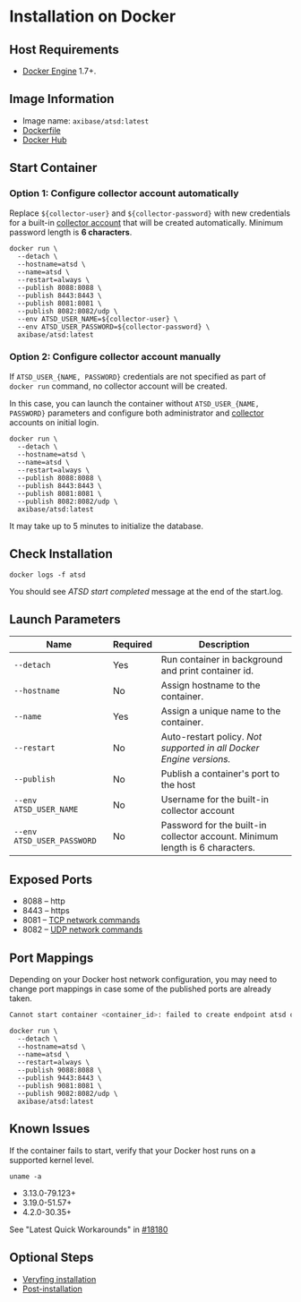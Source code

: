 # Installation on Docker

## Host Requirements

* [Docker Engine](https://docs.docker.com/engine/installation/) 1.7+.

## Image Information

* Image name: `axibase/atsd:latest`
* [Dockerfile](https://github.com/axibase/dockers/blob/master/atsd/Dockerfile)
* [Docker Hub](https://hub.docker.com/r/axibase/atsd/)

## Start Container

### Option 1: Configure collector account automatically

Replace `${collector-user}` and `${collector-password}` with new credentials for a built-in [collector account](collector-account.md) that will be created automatically. Minimum password length is **6 characters**.

```properties
docker run \
  --detach \
  --hostname=atsd \
  --name=atsd \
  --restart=always \
  --publish 8088:8088 \
  --publish 8443:8443 \
  --publish 8081:8081 \
  --publish 8082:8082/udp \
  --env ATSD_USER_NAME=${collector-user} \
  --env ATSD_USER_PASSWORD=${collector-password} \
  axibase/atsd:latest
```

### Option 2: Configure collector account manually

If `ATSD_USER_{NAME, PASSWORD}` credentials are not specified as part of `docker run` command, no collector account will be created.

In this case, you can launch the container without `ATSD_USER_{NAME, PASSWORD}` parameters and configure both administrator and [collector](collector-account.md) accounts on initial login.

```properties
docker run \
  --detach \
  --hostname=atsd \
  --name=atsd \
  --restart=always \
  --publish 8088:8088 \
  --publish 8443:8443 \
  --publish 8081:8081 \
  --publish 8082:8082/udp \
  axibase/atsd:latest
```

It may take up to 5 minutes to initialize the database.

## Check Installation

```
docker logs -f atsd
```

You should see _ATSD start completed_ message at the end of the start.log.

## Launch Parameters

**Name** | **Required** | **Description**
----- | ----- | -----
`--detach` | Yes | Run container in background and print container id.
`--hostname` | No | Assign hostname to the container.
`--name` | Yes | Assign a unique name to the container.
`--restart` | No | Auto-restart policy. _Not supported in all Docker Engine versions._
`--publish` | No | Publish a container's port to the host
`--env ATSD_USER_NAME` | No | Username for the built-in collector account
`--env ATSD_USER_PASSWORD` | No | Password for the built-in collector account. Minimum length is 6 characters.

## Exposed Ports

* 8088 – http
* 8443 – https
* 8081 – [TCP network commands](https://axibase.com/atsd/api/#network-commands)
* 8082 – [UDP network commands](https://axibase.com/atsd/api/#network-commands)

## Port Mappings

Depending on your Docker host network configuration, you may need to change port mappings in case some of the published ports are already taken.

```sh
Cannot start container <container_id>: failed to create endpoint atsd on network bridge: Bind for 0.0.0.0:8088 failed: port is already allocated
```

```properties
docker run \
  --detach \
  --hostname=atsd \
  --name=atsd \
  --restart=always \
  --publish 9088:8088 \
  --publish 9443:8443 \
  --publish 9081:8081 \
  --publish 9082:8082/udp \
  axibase/atsd:latest
```

## Known Issues

If the container fails to start, verify that your Docker host runs on a supported kernel level.

```
uname -a
```

* 3.13.0-79.123+
* 3.19.0-51.57+
* 4.2.0-30.35+

See "Latest Quick Workarounds" in [#18180](https://github.com/docker/docker/issues/18180#issuecomment-193708192)

## Optional Steps
- [Veryfing installation](veryfing-installation.md)
- [Post-installation](post-installation.md)